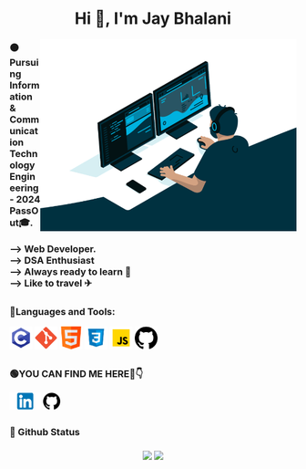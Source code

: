 <h1 align="center">Hi 👋, I'm Jay Bhalani</h1>
<img align="right" alt="Coding" width="450" src="https://github.com/jaybhalani1861/jaybhalani1861/blob/main/gif/code.gif">

<h3 align = "left">🟠Pursuing Information & Communication Technology Engineering - 2024 PassOut🎓.<br><br>
--> Web Developer. <br> --> DSA Enthusiast <br> --> Always ready to learn 🌈<br> --> Like to travel ✈<br></h3>
<h2></h2>
<h3 align="left">🔴Languages and Tools:</h3>
<p align="left"> 
<code><img src="https://github.com/jaybhalani1861/jaybhalani1861/blob/main/tools/c.png" alt="c" width="40" height="40"/></code>  
<code><img src="https://github.com/jaybhalani1861/jaybhalani1861/blob/main/tools/git.png" alt="git" width="40" height="40"/></code>
<code><img height="40" width="40" src="https://github.com/jaybhalani1861/jaybhalani1861/blob/main/tools/HTML.png" alt="HTML" width="40" height="40"/></code>
<code><img height="40" width="40" src="https://github.com/jaybhalani1861/jaybhalani1861/blob/main/tools/CSS.png" alt="CSS" width="40" height="40"/></code>
<code><img height="40" width="40" src="https://github.com/jaybhalani1861/jaybhalani1861/blob/main/tools/JS.png" alt="JS" width="40" height="40"/></code>
<code><img height="40" width="40" src="https://github.com/jaybhalani1861/jaybhalani1861/blob/main/tools/github.png" alt="github" width="40" height="40"/></code>
</p>


<h2></h2>
<h3 align="left">🟢YOU CAN FIND ME HERE🤩👇</h3>

<p align="left">
<a href="https://www.linkedin.com/in/jay-bhalani-413784214" target="blank"><img align="center" src="https://github.com/jaybhalani1861/jaybhalani1861/blob/main/platforms/linkedIn.png" alt="LinkedIn" height="30" width="55" /></a>
<a href="https://github.com/jaybhalani1861" target="blank"><img align="center" src="https://github.com/jaybhalani1861/jaybhalani1861/blob/main/platforms/github.png" alt="Github" height="30" width="30" /></a>
</p>

<h2></h2>
<h3 align="left"> 🔵 Github Status  <h3> 

<div align="center">
  <img width="48%" src="https://github-readme-stats.vercel.app/api?username=jaybhalani1861&theme=radical&show_icons=true" />
  <img width="48%" src="https://github-readme-streak-stats.herokuapp.com/?user=jaybhalani1861&theme=radical&show_icons=true" />
</div>
  <h2></h2>

 
